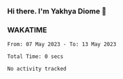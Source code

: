 ### Hi there. I'm Yakhya Diome 👋

### WAKATIME
<!--START_SECTION:waka-->

```text
From: 07 May 2023 - To: 13 May 2023

Total Time: 0 secs

No activity tracked
```

<!--END_SECTION:waka-->
